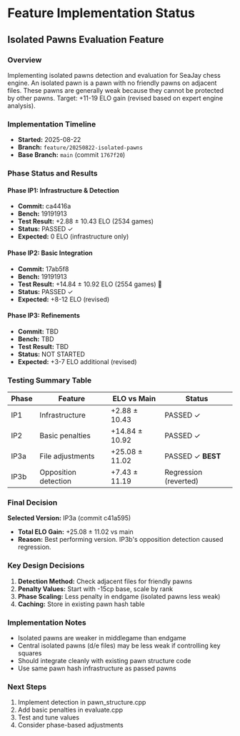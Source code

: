 # Feature Implementation Status

## Isolated Pawns Evaluation Feature

### Overview
Implementing isolated pawns detection and evaluation for SeaJay chess engine. 
An isolated pawn is a pawn with no friendly pawns on adjacent files.
These pawns are generally weak because they cannot be protected by other pawns.
Target: +11-19 ELO gain (revised based on expert engine analysis).

### Implementation Timeline
- **Started:** 2025-08-22
- **Branch:** `feature/20250822-isolated-pawns`
- **Base Branch:** `main` (commit `1767f20`)

### Phase Status and Results

#### Phase IP1: Infrastructure & Detection
- **Commit:** ca4416a
- **Bench:** 19191913
- **Test Result:** +2.88 ± 10.43 ELO (2534 games)
- **Status:** PASSED ✓
- **Expected:** 0 ELO (infrastructure only)

#### Phase IP2: Basic Integration
- **Commit:** 17ab5f8
- **Bench:** 19191913
- **Test Result:** +14.84 ± 10.92 ELO (2554 games) 🎉
- **Status:** PASSED ✓
- **Expected:** +8-12 ELO (revised)

#### Phase IP3: Refinements
- **Commit:** TBD
- **Bench:** TBD
- **Test Result:** TBD
- **Status:** NOT STARTED
- **Expected:** +3-7 ELO additional (revised)

### Testing Summary Table

| Phase | Feature | ELO vs Main | Status |
|-------|---------|-------------|---------|
| IP1 | Infrastructure | +2.88 ± 10.43 | PASSED ✓ |
| IP2 | Basic penalties | +14.84 ± 10.92 | PASSED ✓ |
| IP3a | File adjustments | +25.08 ± 11.02 | PASSED ✓ **BEST** |
| IP3b | Opposition detection | +7.43 ± 11.19 | Regression (reverted) |

### Final Decision
**Selected Version:** IP3a (commit c41a595)
- **Total ELO Gain:** +25.08 ± 11.02 vs main
- **Reason:** Best performing version. IP3b's opposition detection caused regression.

### Key Design Decisions

1. **Detection Method:** Check adjacent files for friendly pawns
2. **Penalty Values:** Start with -15cp base, scale by rank
3. **Phase Scaling:** Less penalty in endgame (isolated pawns less weak)
4. **Caching:** Store in existing pawn hash table

### Implementation Notes

- Isolated pawns are weaker in middlegame than endgame
- Central isolated pawns (d/e files) may be less weak if controlling key squares
- Should integrate cleanly with existing pawn structure code
- Use same pawn hash infrastructure as passed pawns

### Next Steps
1. Implement detection in pawn_structure.cpp
2. Add basic penalties in evaluate.cpp
3. Test and tune values
4. Consider phase-based adjustments